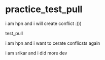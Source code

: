 # practice_test_pull

i am hpn and i will create conflict :)))

test_pull

i am hpn and i want to cerate conflicsts again

i am srikar and i did more dev
